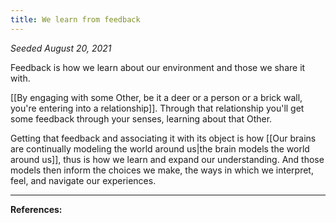 ```yaml
---
title: We learn from feedback
---
```


*Seeded August 20, 2021*

Feedback is how we learn about our environment and those we share it with.

[[By engaging with some Other, be it a deer or a person or a brick wall, you're entering into a relationship]]. Through that relationship you'll get some feedback through your senses, learning about that Other.

Getting that feedback and associating it with its object is how [[Our brains are continually modeling the world around us|the brain models the world around us]], thus is how we learn and expand our understanding. And those models then inform the choices we make, the ways in which we interpret, feel, and navigate our experiences.

---
**References:**

